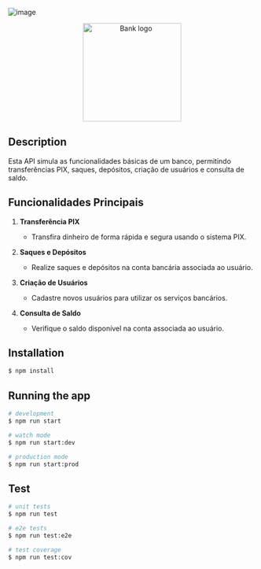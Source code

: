 ![image](https://github.com/joaomarcelo09/jg-banking-api/assets/129187461/fa439da0-416a-42c7-b677-c8473430d58e)

<p align="center">
  <a target="blank"><img src="https://github.com/joaomarcelo09/jg-banking-api/assets/129187461/fa439da0-416a-42c7-b677-c8473430d58e" width="200" alt="Bank logo" /></a>
</p>

## Description

Esta API simula as funcionalidades básicas de um banco, permitindo transferências PIX, saques, depósitos, criação de usuários e consulta de saldo.

## Funcionalidades Principais

1. **Transferência PIX**
   - Transfira dinheiro de forma rápida e segura usando o sistema PIX.

2. **Saques e Depósitos**
   - Realize saques e depósitos na conta bancária associada ao usuário.

3. **Criação de Usuários**
   - Cadastre novos usuários para utilizar os serviços bancários.

4. **Consulta de Saldo**
   - Verifique o saldo disponível na conta associada ao usuário.
  
  
## Installation

```bash
$ npm install
```

## Running the app

```bash
# development
$ npm run start

# watch mode
$ npm run start:dev

# production mode
$ npm run start:prod
```

## Test

```bash
# unit tests
$ npm run test

# e2e tests
$ npm run test:e2e

# test coverage
$ npm run test:cov
```


